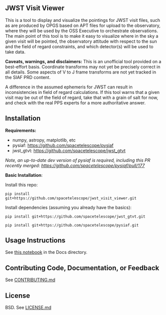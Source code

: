 JWST Visit Viewer
--------------------------------------------------------------


This is a tool to display and visualize the pointings for JWST visit files,
such as are produced by OPGS based on APT files for upload to the observatory,
where they will be used by the OSS Executive to orchestrate observations.  The
main point of this tool is to make it easy to visualize where in the sky a
given visit will be pointed, the observatory attitude with respect to the sun
and the field of regard constraints, and which detector(s) will be used to take
data.

**Caveats, warnings, and disclaimers:** This is an unofficial tool provided on a best-effort basis.
Coordinate transforms may not yet be precisely correct in all details. Some aspects of V to J frame
transforms are not yet tracked in the SIAF PRD content.

A difference in the assumed ephemeris for JWST can result in inconsistencies in
field of regard calculations. If this tool warns that a given visit may be out
of the field of regard, take that with a grain of salt for now, and check with
the real PPS experts for a more authoritative answer.


Installation
------------


**Requirements:**
- numpy, astropy, matplotlib, etc
- pysiaf: https://github.com/spacetelescope/pysiaf
- jwst_gtvt: https://github.com/spacetelescope/jwst_gtvt

_Note, an up-to-date dev version of pysiaf is required, including this PR recently merged: https://github.com/spacetelescope/pysiaf/pull/177_


**Basic Installation**:

Install this repo:

    pip install git+https://github.com/spacetelescope/jwst_visit_viewer.git

Install dependencies (assuming you already have the basics):

    pip install git+https://github.com/spacetelescope/jwst_gtvt.git

    pip install git+https://github.com/spacetelescope/pysiaf.git


Usage Instructions
-------------------------------------------------

See [this notebook](https://github.com/spacetelescope/jwst_visit_viewer/blob/master/docs/Visit%20Viewer%20Docs%20and%20Usage.ipynb) in the Docs directory.


Contributing Code, Documentation, or Feedback
---------------------------------------------

See [CONTRIBUTING.md](CONTRIBUTING.md)

License
-------

BSD. See [LICENSE.md](LICENSE.md)
